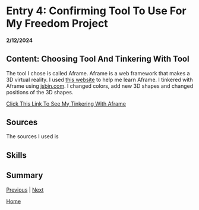 # Entry 4: Confirming Tool To Use For My Freedom Project
#### 2/12/2024

## Content: Choosing Tool And Tinkering With Tool

The tool I chose is called Aframe. Aframe is a web framework that makes a 3D virtual reality. I used [this website](https://aframe.io/docs/1.5.0/introduction/) to help me learn Aframe. I tinkered with Aframe using [jsbin.com](jsbin.com). I changed colors, add new 3D shapes and changed positions of the 3D shapes.

[Click This Link To See My Tinkering With Aframe](https://jsbin.com/puzonodaso/edit?html,output)

## Sources
The sources I used is
## Skills

## Summary

[Previous](entry03.md) | [Next](entry05.md)

[Home](../README.md)
